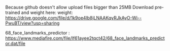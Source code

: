 Because github doesn't allow upload files bigger than 25MB
Download pre-trained and weight here:
weight: https://drive.google.com/file/d/1k9oe4lb8jLNAAKqyRJkAyO-Wi--PwuBT/view?usp=sharing

68_face_landmarks_predictor : https://www.mediafire.com/file/lf61ayee2tqct42/68_face_landmarks_predictor.dat/file